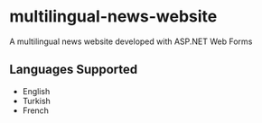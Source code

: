 # multilingual-news-website
A multilingual news website developed with ASP.NET Web Forms

Languages Supported
----------------

- English
- Turkish
- French

